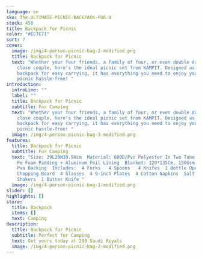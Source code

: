 ```yaml
---
language: en
sku: The-ULTIMATE-PICNIC-BACKPACK-FOR-4
stock: 450
title: Backpack for Picnic
color: "#EC7C71"
sort: 7
cover:
  image: /img/4-person-picnic-bag-2-modified.png
  title: Backpack for Picnic
  text: "Whether your four friends, a family of four, or even double dating with a
    close couple, here’s the ideal picnic set from KAMPIT. Designed as a
    backpack for easy carrying, it has everything you need to enjoy your next
    picnic hassle-free! "
introduction:
  introLine: ""
  label: ""
  title: Backpack for Picnic
  subtitle: For Camping
  text: "Whether your four friends, a family of four, or even double dating with a
    close couple, here’s the ideal picnic set from KAMPIT. Designed as a
    backpack for easy carrying, it has everything you need to enjoy your next
    picnic hassle-free! "
  image: /img/4-person-picnic-bag-3-modified.png
features:
  title: Backpack for Picnic
  subtitle: For Camping
  text: "Size: 29L20W39.5Hcm  Material: 600D/Pvc Polyester In Two Tone Color + 6Mm
    Pe Foam Padding + Aluminum Foil Lining  Blanket: 120*135Cm, 150Gsm Fleece +
    Pva Backing  Includes:  4 Forks   4 Spoons   4 Knifes  1 Bottle Opener   1
    Chopping Board  4 Glasses  4 9-inch Plates  4 Cotton Napkins  Salt & Pepper
    Shakers  1 Butter Knife "
  image: /img/4-person-picnic-bag-1-modified.png
slider: []
highlights: []
store:
  title: Backpack
  items: []
  text: Camping
description:
  title: Backpack for Picnic
  subtitle: Perfect for Camping
  text: Get yours today at 299 Saudi Riyals
  image: /img/4-person-picnic-bag-2-modified.png
---
```

